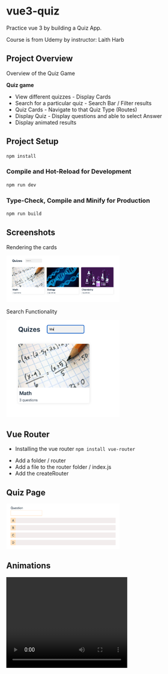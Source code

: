# vue3-quiz

Practice vue 3 by building a Quiz App.

Course is from Udemy by instructor: Laith Harb

## Project Overview

Overview of the Quiz Game

**Quiz game**

- View different quizzes - Display Cards
- Search for a particular quiz - Search Bar / Filter results
- Quiz Cards - Navigate to that Quiz Type (Routes)
- Display Quiz - Display questions and able to select Answer
- Display animated results

## Project Setup

```sh
npm install
```

### Compile and Hot-Reload for Development

```sh
npm run dev
```

### Type-Check, Compile and Minify for Production

```sh
npm run build
```

## Screenshots

Rendering the cards

<img src="./src/assets/screenshots/rendering_cards.png" width="300" />

Search Functionality

<img src="./src/assets/screenshots/search.png" width="300" />

## Vue Router

- Installing the vue router `npm install vue-router`

* Add a folder / router
* Add a file to the router folder / index.js
* Add the createRouter

## Quiz Page

<img src="./src/assets/screenshots/quiz_template.png" width="300" />

## Animations

<video width="320" height="240" controls>
    <source src="./src/assets/screenshots/AnimationVideo.mov">
</video>
